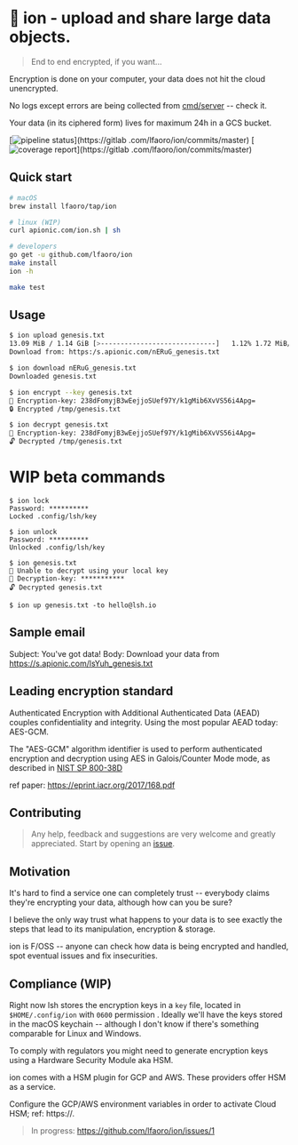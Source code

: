 # 🧬 ion - upload and share large data objects.

> End to end encrypted, if you want...

Encryption is done on your computer, your data does not hit the cloud unencrypted.

No logs except errors are being collected from [cmd/server](https://github.com/lfaoro/ion/tree/master/cmd/server) -- 
check it.

Your data (in its ciphered form) lives for maximum 24h in a GCS bucket. 

[![pipeline status](https://gitlab.com/lfaoro/lsh/badges/master/pipeline.svg)](https://gitlab
.com/lfaoro/ion/commits/master)
[![coverage report](https://gitlab.com/lfaoro/lsh/badges/master/coverage.svg)](https://gitlab
.com/lfaoro/ion/commits/master)

## Quick start

```bash
# macOS
brew install lfaoro/tap/ion

# linux (WIP)
curl apionic.com/ion.sh | sh

# developers
go get -u github.com/lfaoro/ion
make install
ion -h

make test
```

## Usage

```bash
$ ion upload genesis.txt
13.09 MiB / 1.14 GiB [>-----------------------------]   1.12% 1.72 MiB/s 11m11s
Download from: https:/s.apionic.com/nERuG_genesis.txt

$ ion download nERuG_genesis.txt
Downloaded genesis.txt

$ ion encrypt --key genesis.txt
🔑 Encryption-key: 238dFomyjB3wEejjoSUef97Y/k1gMib6XvVS56i4Apg=
🔒 Encrypted /tmp/genesis.txt

$ ion decrypt genesis.txt
🔑 Encryption-key: 238dFomyjB3wEejjoSUef97Y/k1gMib6XvVS56i4Apg=
🔓 Decrypted /tmp/genesis.txt
```

# WIP beta commands

```
$ ion lock 
Password: **********
Locked .config/lsh/key

$ ion unlock 
Password: **********
Unlocked .config/lsh/key

$ ion genesis.txt
🧮 Unable to decrypt using your local key
🔑 Decryption-key: ***********
🔓 Decrypted genesis.txt

$ ion up genesis.txt -to hello@lsh.io
```

## Sample email
Subject: You've got data!
Body: Download your data from https://s.apionic.com/lsYuh_genesis.txt

## Leading encryption standard

Authenticated Encryption with Additional Authenticated Data (AEAD) couples confidentiality and integrity. Using the 
most popular AEAD today: AES-GCM. 

The "AES-GCM" algorithm identifier is used to perform authenticated encryption and decryption using AES in 
Galois/Counter Mode mode, as described in [NIST SP 800-38D](https://csrc.nist.gov/publications/detail/sp/800-38d/final)

ref paper: https://eprint.iacr.org/2017/168.pdf

## Contributing

> Any help, feedback and suggestions are very welcome and greatly appreciated.
> Start by opening an [issue](https://github.com/lfaoro/pkg/issues/new).

## Motivation

It's hard to find a service one can completely trust -- everybody claims they're encrypting your data, although how can you be sure? 

I believe the only way trust what happens to your data is to see exactly the steps that lead to its manipulation, 
encryption & storage.

ion is F/OSS -- anyone can check how data is being encrypted and handled, spot eventual issues and fix insecurities.

## Compliance (WIP)

Right now lsh stores the encryption keys in a `key` file, located in `$HOME/.config/ion` with `0600` permission
. Ideally we'll have the keys stored in the macOS keychain -- although I don't know if there's something comparable for 
Linux and Windows.

To comply with regulators you might need to generate encryption keys using a Hardware Security Module aka HSM. 

ion comes with a HSM plugin for GCP and AWS. These providers offer HSM as a service. 

Configure the GCP/AWS environment variables in order to activate Cloud HSM; ref: https://.

> In progress: https://github.com/lfaoro/ion/issues/1